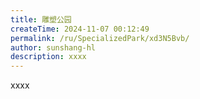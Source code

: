 ```yaml
---
title: 雕塑公园
createTime: 2024-11-07 00:12:49
permalink: /ru/SpecializedPark/xd3N5Bvb/
author: sunshang-hl
description: xxxx
---
```


xxxx